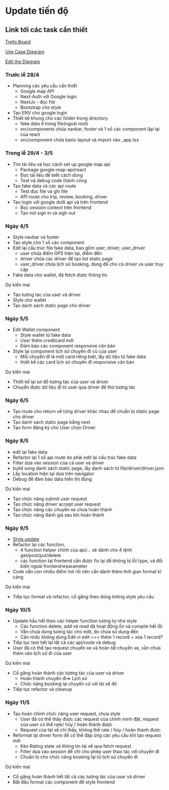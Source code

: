 # Update tiến độ
## Link tới các task cần thiết
[Trello Board](https://trello.com/b/2zewDXi9)

[Use Case Diagram](https://drive.google.com/file/d/1EBREZRCl0H9Ft1f3wodKh038tRkkflt-/view?usp=sharing)

[Edit the Diagram](https://app.diagrams.net/#G1EBREZRCl0H9Ft1f3wodKh038tRkkflt-)
 
### Trước lễ 28/4
- Planning các yêu cầu cần thiết
  - Google map API
  - Next-Auth với Google login
  - NextJs - đọc file
  - Bootstrap cho style
- Tạo ENV cho google login
- Thiết kế khung cho các folder trong directory
  - fake data ở trong file(ngoài root)
  - src/components chứa navbar, footer và 1 số các component lặp lại của react
  - src/component chứa basic layout và import vào _app.tsx
### Trong lễ 29/4 - 3/5
- Tìm tài liêu và học cách set up google map api
  - Package google-map-api/react
  - Đọc tài liệu đê biết cách dùng
  - Test và debug code thành công
- Tạo fake data và các api route
  - Test đọc file và ghi file
  - API route cho trip, review, booking, driver
- Tạo login với google dưới api và trên frontend
  - Bọc session context trên frontend
  - Tạo nút sign in và sigh out
### Ngày 4/5
- Style navbar và footer
- Tạo style cho 1 số các component
- Edit lại cấu trúc file fake data, bao gồm user, driver, user_driver
  - user chứa điểm GPS hiện tại, điểm đến
  - driver chứa các drỉver để tạo list static page
  - user_driver chứa lịch sử booking, dùng để cho cả driver và user truy cập
- Fake data cho wallet, đã fetch được thông tin
    
Dự kiến mai
- Tạo tương tác của user và driver
- Style cho wallet
- Tạo danh sách static page cho driver

### Ngày 5/5
- Edit Wallet component
  - Style wallet từ fake data
  - User thêm creditcard mới
  - Đảm bảo các component responsive căn bản
- Style lại component lịch sử chuyến đi cũ của user
  - Mỗi chuyến đi là một card riêng biệt, lấy dữ liệu từ fake data
  - thiết kế các card lịch sử chuyến đi responsive căn bản

Dự kiến mai
- Thiết kế lại sơ đồ tương tác của user và driver
- Chuyển được dữ liệu đi từ user qua driver để thử tương tác

### Ngày 6/5
- Tạo route cho return về từng driver khác nhau để chuẩn bị static page cho driver
- Tạo danh sách static page bằng next
- Tạo form đăng ký cho User chọn Driver

### Ngày 8/5
- edit lại fake data
- Refactor lại 1 số api route do phải edit lại cấu trúc fake data
- Filter dựa vào session của cả user và driver
- build xong danh sách static page, lấy danh sách từ file/driver/driver.json
- Lấy location hiện tại dựa trên navigator
- Debug để đảm bảo data hiển thị đúng

Dự kiến mai
 - Tạo chức năng submit user request
 - Tạo chức năng driver accept user request
 - Tạo chức năng các chuyến xe chưa hoàn thành
 - Tạo chức năng đánh giá sau khi hoàn thành

### Ngày 9/5
 - [Style update](https://github.com/interest-protocol/sui-interface)
 - Refactor lại các function, 
   - 4 function helper chính của api/... sẽ dành cho 4 lệnh get/post/put/delete
   - các function tại frontend cần được fix lại để không bị lỗi type, và đổi biến ngoài frontend=>parameter
 - Code vẫn còn nhiều điểm hơi rối nên cần dành thêm thời gian format kĩ càng

Dự kiến mai
 - Tiếp tục format và refactor, cố gắng theo dúng linting style yêu cầu

### Ngày 10/5
 - Update hầu hết theo các helper function tương tự như style
   - Các function delete, add và read đã hoạt động ổn và compile hết lỗi
   - Vẫn chưa dùng tương tác cho edit, do chưa sử dụng đến
   - Cân nhắc không dùng Edit vì edit === thêm 1 record + xóa 1 record?
 - Tiếp tục test hết lại tất cả các api/route và debug
 - User đã có thể tạo request chuyến xe và hoàn tất chuyến xe, vẫn chưa thêm vào lịch sử đi của user

Dự kiến mai
 - Cố gắng hoàn thành các tương tác của user và driver
   - Hoàn thành chuyến đi=> Lịch sử
   - Chức năng booking lại chuyến cũ với tài xế đó
 - Tiếp tục refactor và cleanup

### Ngày 11/5
 - Tạo hoàn chỉnh chức năng user request, chưa style
   - User đã có thể thấy được các request của chính mình đặt, request của user có thể rate/ hủy / hoàn thành được
   - Request của tài xế chỉ thấy, không thể rate / hủy / hoàn thành được
 - Reformat lại driver form để có thể đáp ứng các yêu cầu khi tạo request mới
   - Kéo Rating state và thông tin tài xế qua fetch request
   - Filter dựa vào session để chỉ cho phép user thao tác với chuyến đi
   - Chuẩn bị cho chức năng booking lại từ lịch sử chuyến đi

Dự kiến mai
 - Cố gắng hoàn thành hết tất cả các tương tác của user và driver
 - Bắt đầu format các component để style frontend
